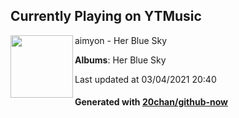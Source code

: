 ## Currently Playing on YTMusic

[<img align="left" width="100" src="https://lh3.googleusercontent.com/Fz_43N4kATdDzOuCq6pzfLw9Unj5s_qGN2tq557XYzbaFbdjjzOyOvsByM6qgQGIL-yZqx5tVY0MczeGnQ">](https://music.youtube.com/watch?v=OxiyIW2y1bg)

aimyon - Her Blue Sky

**Albums**: Her Blue Sky

Last updated at 03/04/2021 20:40

#### Generated with [20chan/github-now](https://github.com/20chan/github-now)


<!--
**20chan/20chan** is a ✨ _special_ ✨ repository because its `README.md` (this file) appears on your GitHub profile.

Here are some ideas to get you started:

- 🔭 I’m currently working on ...
- 🌱 I’m currently learning ...
- 👯 I’m looking to collaborate on ...
- 🤔 I’m looking for help with ...
- 💬 Ask me about ...
- 📫 How to reach me: ...
- 😄 Pronouns: ...
- ⚡ Fun fact: ...
-->
